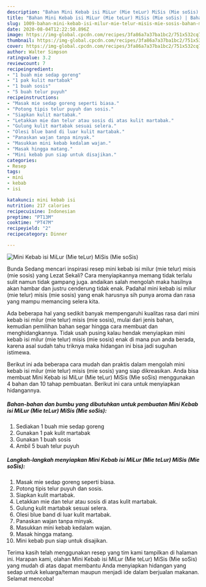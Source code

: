 ```yaml
---
description: "Bahan Mini Kebab isi MiLur (Mie teLur) MiSis (Mie soSis) | Bahan Membuat Mini Kebab isi MiLur (Mie teLur) MiSis (Mie soSis) Yang Bikin Ngiler"
title: "Bahan Mini Kebab isi MiLur (Mie teLur) MiSis (Mie soSis) | Bahan Membuat Mini Kebab isi MiLur (Mie teLur) MiSis (Mie soSis) Yang Bikin Ngiler"
slug: 1009-bahan-mini-kebab-isi-milur-mie-telur-misis-mie-sosis-bahan-membuat-mini-kebab-isi-milur-mie-telur-misis-mie-sosis-yang-bikin-ngiler
date: 2020-08-04T12:22:50.896Z
image: https://img-global.cpcdn.com/recipes/3fa86a7a37ba1bc2/751x532cq70/mini-kebab-isi-milur-mie-telur-misis-mie-sosis-foto-resep-utama.jpg
thumbnail: https://img-global.cpcdn.com/recipes/3fa86a7a37ba1bc2/751x532cq70/mini-kebab-isi-milur-mie-telur-misis-mie-sosis-foto-resep-utama.jpg
cover: https://img-global.cpcdn.com/recipes/3fa86a7a37ba1bc2/751x532cq70/mini-kebab-isi-milur-mie-telur-misis-mie-sosis-foto-resep-utama.jpg
author: Walter Simpson
ratingvalue: 3.2
reviewcount: 7
recipeingredient:
- "1 buah mie sedap goreng"
- "1 pak kulit martabak"
- "1 buah sosis"
- "5 buah telur puyuh"
recipeinstructions:
- "Masak mie sedap goreng seperti biasa."
- "Potong tipis telur puyuh dan sosis."
- "Siapkan kulit martabak."
- "Letakkan mie dan telur atau sosis di atas kulit martabak."
- "Gulung kulit martabak sesuai selera."
- "Olesi blue band di luar kulit martabak."
- "Panaskan wajan tanpa minyak."
- "Masukkan mini kebab kedalam wajan."
- "Masak hingga matang."
- "Mini kebab pun siap untuk disajikan."
categories:
- Resep
tags:
- mini
- kebab
- isi

katakunci: mini kebab isi 
nutrition: 217 calories
recipecuisine: Indonesian
preptime: "PT13M"
cooktime: "PT47M"
recipeyield: "2"
recipecategory: Dinner

---
```



![Mini Kebab isi MiLur (Mie teLur) MiSis (Mie soSis)](https://img-global.cpcdn.com/recipes/3fa86a7a37ba1bc2/751x532cq70/mini-kebab-isi-milur-mie-telur-misis-mie-sosis-foto-resep-utama.jpg)

Bunda Sedang mencari inspirasi resep mini kebab isi milur (mie telur) misis (mie sosis) yang Lezat Sekali? Cara menyiapkannya memang tidak terlalu sulit namun tidak gampang juga. andaikan salah mengolah maka hasilnya akan hambar dan justru cenderung tidak enak. Padahal mini kebab isi milur (mie telur) misis (mie sosis) yang enak harusnya sih punya aroma dan rasa yang mampu memancing selera kita.



Ada beberapa hal yang sedikit banyak mempengaruhi kualitas rasa dari mini kebab isi milur (mie telur) misis (mie sosis), mulai dari jenis bahan, kemudian pemilihan bahan segar hingga cara membuat dan menghidangkannya. Tidak usah pusing kalau hendak menyiapkan mini kebab isi milur (mie telur) misis (mie sosis) enak di mana pun anda berada, karena asal sudah tahu triknya maka hidangan ini bisa jadi suguhan istimewa.


Berikut ini ada beberapa cara mudah dan praktis dalam mengolah mini kebab isi milur (mie telur) misis (mie sosis) yang siap dikreasikan. Anda bisa membuat Mini Kebab isi MiLur (Mie teLur) MiSis (Mie soSis) menggunakan 4 bahan dan 10 tahap pembuatan. Berikut ini cara untuk menyiapkan hidangannya.

<!--inarticleads1-->

##### Bahan-bahan dan bumbu yang dibutuhkan untuk pembuatan Mini Kebab isi MiLur (Mie teLur) MiSis (Mie soSis):

1. Sediakan 1 buah mie sedap goreng
1. Gunakan 1 pak kulit martabak
1. Gunakan 1 buah sosis
1. Ambil 5 buah telur puyuh




<!--inarticleads2-->

##### Langkah-langkah menyiapkan Mini Kebab isi MiLur (Mie teLur) MiSis (Mie soSis):

1. Masak mie sedap goreng seperti biasa.
1. Potong tipis telur puyuh dan sosis.
1. Siapkan kulit martabak.
1. Letakkan mie dan telur atau sosis di atas kulit martabak.
1. Gulung kulit martabak sesuai selera.
1. Olesi blue band di luar kulit martabak.
1. Panaskan wajan tanpa minyak.
1. Masukkan mini kebab kedalam wajan.
1. Masak hingga matang.
1. Mini kebab pun siap untuk disajikan.




Terima kasih telah menggunakan resep yang tim kami tampilkan di halaman ini. Harapan kami, olahan Mini Kebab isi MiLur (Mie teLur) MiSis (Mie soSis) yang mudah di atas dapat membantu Anda menyiapkan hidangan yang sedap untuk keluarga/teman maupun menjadi ide dalam berjualan makanan. Selamat mencoba!
